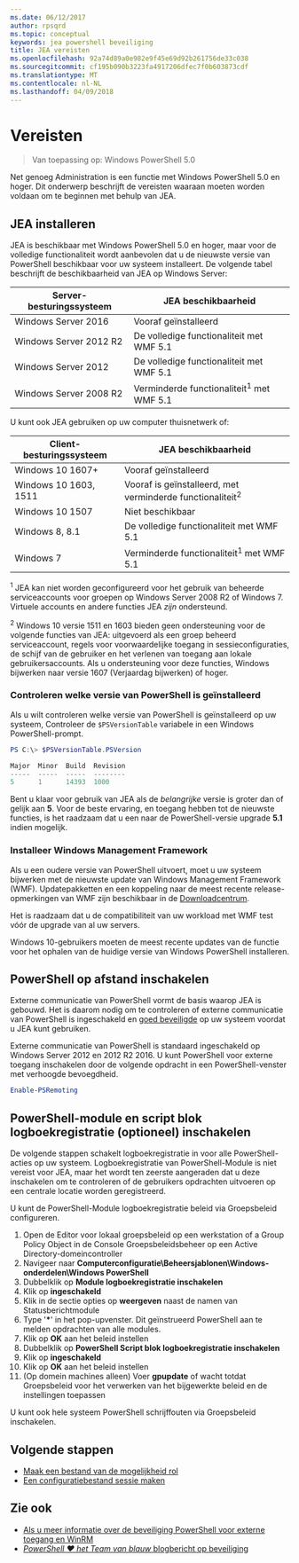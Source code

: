 ```yaml
---
ms.date: 06/12/2017
author: rpsqrd
ms.topic: conceptual
keywords: jea powershell beveiliging
title: JEA vereisten
ms.openlocfilehash: 92a74d89a0e982e9f45e69d92b261756de33c038
ms.sourcegitcommit: cf195b090b3223fa4917206dfec7f0b603873cdf
ms.translationtype: MT
ms.contentlocale: nl-NL
ms.lasthandoff: 04/09/2018
---
```

# <a name="prerequisites"></a>Vereisten

> Van toepassing op: Windows PowerShell 5.0

Net genoeg Administration is een functie met Windows PowerShell 5.0 en hoger.
Dit onderwerp beschrijft de vereisten waaraan moeten worden voldaan om te beginnen met behulp van JEA.

## <a name="install-jea"></a>JEA installeren

JEA is beschikbaar met Windows PowerShell 5.0 en hoger, maar voor de volledige functionaliteit wordt aanbevolen dat u de nieuwste versie van PowerShell beschikbaar voor uw systeem installeert.
De volgende tabel beschrijft de beschikbaarheid van JEA op Windows Server:

Server-besturingssysteem   | JEA beschikbaarheid
--------------------------|--------------------------------
Windows Server 2016       | Vooraf geïnstalleerd
Windows Server 2012 R2    | De volledige functionaliteit met WMF 5.1
Windows Server 2012       | De volledige functionaliteit met WMF 5.1
Windows Server 2008 R2    | Verminderde functionaliteit<sup>1</sup> met WMF 5.1

U kunt ook JEA gebruiken op uw computer thuisnetwerk of:

Client-besturingssysteem   | JEA beschikbaarheid
--------------------------|-----------------------------------------------------
Windows 10 1607+          | Vooraf geïnstalleerd
Windows 10 1603, 1511     | Vooraf is geïnstalleerd, met verminderde functionaliteit<sup>2</sup>
Windows 10 1507           | Niet beschikbaar
Windows 8, 8.1            | De volledige functionaliteit met WMF 5.1
Windows 7                 | Verminderde functionaliteit<sup>1</sup> met WMF 5.1

<sup>1</sup> JEA kan niet worden geconfigureerd voor het gebruik van beheerde serviceaccounts voor groepen op Windows Server 2008 R2 of Windows 7.
Virtuele accounts en andere functies JEA *zijn* ondersteund.

<sup>2</sup> Windows 10 versie 1511 en 1603 bieden geen ondersteuning voor de volgende functies van JEA: uitgevoerd als een groep beheerd serviceaccount, regels voor voorwaardelijke toegang in sessieconfiguraties, de schijf van de gebruiker en het verlenen van toegang aan lokale gebruikersaccounts.
Als u ondersteuning voor deze functies, Windows bijwerken naar versie 1607 (Verjaardag bijwerken) of hoger.

### <a name="check-which-version-of-powershell-is-installed"></a>Controleren welke versie van PowerShell is geïnstalleerd

Als u wilt controleren welke versie van PowerShell is geïnstalleerd op uw systeem, Controleer de `$PSVersionTable` variabele in een Windows PowerShell-prompt.

```powershell
PS C:\> $PSVersionTable.PSVersion

Major  Minor  Build  Revision
-----  -----  -----  --------
5      1      14393  1000
```

Bent u klaar voor gebruik van JEA als de *belangrijke* versie is groter dan of gelijk aan **5**.
Voor de beste ervaring, en toegang hebben tot de nieuwste functies, is het raadzaam dat u een naar de PowerShell-versie upgrade **5.1** indien mogelijk.

### <a name="install-windows-management-framework"></a>Installeer Windows Management Framework

Als u een oudere versie van PowerShell uitvoert, moet u uw systeem bijwerken met de nieuwste update van Windows Management Framework (WMF).
Updatepakketten en een koppeling naar de meest recente release-opmerkingen van WMF zijn beschikbaar in de [Downloadcentrum](https://aka.ms/WMF5).

Het is raadzaam dat u de compatibiliteit van uw workload met WMF test vóór de upgrade van al uw servers.

Windows 10-gebruikers moeten de meest recente updates van de functie voor het ophalen van de huidige versie van Windows PowerShell installeren.

## <a name="enable-powershell-remoting"></a>PowerShell op afstand inschakelen

Externe communicatie van PowerShell vormt de basis waarop JEA is gebouwd.
Het is daarom nodig om te controleren of externe communicatie van PowerShell is ingeschakeld en [goed beveiligde](https://msdn.microsoft.com/powershell/scripting/setup/winrmsecurity) op uw systeem voordat u JEA kunt gebruiken.

Externe communicatie van PowerShell is standaard ingeschakeld op Windows Server 2012 en 2012 R2 2016.
U kunt PowerShell voor externe toegang inschakelen door de volgende opdracht in een PowerShell-venster met verhoogde bevoegdheid.

```powershell
Enable-PSRemoting
```

## <a name="enable-powershell-module-and-script-block-logging-optional"></a>PowerShell-module en script blok logboekregistratie (optioneel) inschakelen

De volgende stappen schakelt logboekregistratie in voor alle PowerShell-acties op uw systeem.
Logboekregistratie van PowerShell-Module is niet vereist voor JEA, maar het wordt ten zeerste aangeraden dat u deze inschakelen om te controleren of de gebruikers opdrachten uitvoeren op een centrale locatie worden geregistreerd.

U kunt de PowerShell-Module logboekregistratie beleid via Groepsbeleid configureren.

1. Open de Editor voor lokaal groepsbeleid op een werkstation of a Group Policy Object in de Console Groepsbeleidsbeheer op een Active Directory-domeincontroller
2. Navigeer naar **Computerconfiguratie\\Beheersjablonen\\Windows-onderdelen\\Windows PowerShell**
3. Dubbelklik op **Module logboekregistratie inschakelen**
4. Klik op **ingeschakeld**
5. Klik in de sectie opties op **weergeven** naast de namen van Statusberichtmodule
6. Type '**\***' in het pop-upvenster. Dit geïnstrueerd PowerShell aan te melden opdrachten van alle modules.
7. Klik op **OK** aan het beleid instellen
8. Dubbelklik op **PowerShell Script blok logboekregistratie inschakelen**
9. Klik op **ingeschakeld**
10. Klik op **OK** aan het beleid instellen
11. (Op domein machines alleen) Voer **gpupdate** of wacht totdat Groepsbeleid voor het verwerken van het bijgewerkte beleid en de instellingen toepassen

U kunt ook hele systeem PowerShell schrijffouten via Groepsbeleid inschakelen.

## <a name="next-steps"></a>Volgende stappen

- [Maak een bestand van de mogelijkheid rol](role-capabilities.md)
- [Een configuratiebestand sessie maken](session-configurations.md)

## <a name="see-also"></a>Zie ook

- [Als u meer informatie over de beveiliging PowerShell voor externe toegang en WinRM](https://msdn.microsoft.com/powershell/scripting/setup/winrmsecurity)
- [*PowerShell ♥ het Team van blauw* blogbericht op beveiliging](https://blogs.msdn.microsoft.com/powershell/2015/06/09/powershell-the-blue-team/)